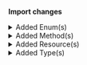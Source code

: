 **Import changes**

<details>
<summary>Added Enum(s)</summary>

- added enum `discount-code` to type `ImportResourceType`
</details>


<details>
<summary>Added Method(s)</summary>

- added method `apiRoot.withProjectKeyValue().discountCodes().importContainers().withImportContainerKeyValue().post()`
</details>


<details>
<summary>Added Resource(s)</summary>

- added resource `/{projectKey}/discount-codes`
- added resource `/{projectKey}/discount-codes/import-containers`
- added resource `/{projectKey}/discount-codes/import-containers/{importContainerKey}`
</details>


<details>
<summary>Added Type(s)</summary>

- added type `DiscountCodeImportRequest`
- added type `DiscountCodeImport`
</details>

